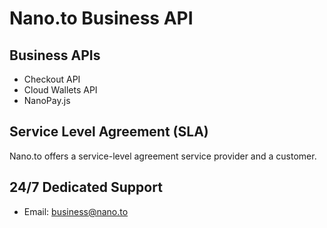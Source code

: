# Nano.to Business API

## Business APIs

- Checkout API
- Cloud Wallets API
- NanoPay.js

## Service Level Agreement (SLA)

Nano.to offers a service-level agreement service provider and a customer.

## 24/7 Dedicated Support

- Email: business@nano.to